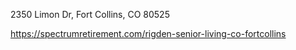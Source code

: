 

2350 Limon Dr, Fort Collins, CO 80525

https://spectrumretirement.com/rigden-senior-living-co-fortcollins

